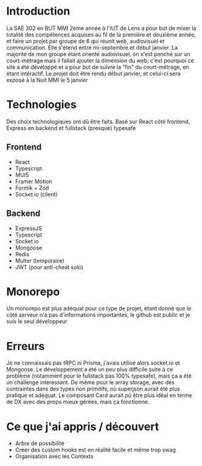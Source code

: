 # Introduction

La SAE 302 en BUT MMI 2ème année à l'IUT de Lens a pour but de mixer la totalité des compétences acquises au fil de la première et deuxième année, et faire un projet par groupe de 6 qui réunit web, audiovisuel et communication. Elle s'étend entre mi-septembre et début janvier. La majorité de mon groupe étant orienté audiovisuel, on s'est penché sur un court-métrage mais il fallait ajouter la dimension du web, c'est pourquoi ce site a été développé et a pour but de suivre la "fin" du court-métrage, en étant intéractif. Le projet doit être rendu début janvier, et celui-ci sera exposé à la Nuit MMI le 5 janvier

# Technologies

Des choix technologiques ont dû être faits. Basé sur React côté frontend, Express en backend et fullstack (presque) typesafe

## Frontend

- React
- Typescript
- MUI5
- Framer Motion
- Formik + Zod
- Socket.io (client)

## Backend

- ExpressJS
- Typescript
- Socket.io
- Mongoose
- Redis
- Multer (temporaire)
- JWT (pour anti-cheat solo)

# Monorepo

Un monorepo est plus adéquat pour ce type de projet, étant donné que le côté serveur n'a pas d'informations importantes, le github est public et je suis le seul développeur

# Erreurs

Je ne connaissais pas tRPC ni Prisma, j'avais utilisé alors socket.io et Mongoose. Le développement a été un peu plus difficile suite à ce problème (notamment pour le fullstack pas 100% typesafe), mais ça a été un challenge intéressant. De même pour le array storage, avec des contraintes dans des types non primitifs, où superjson aurait été plus pratique et adéquat. Le composant Card aurait pû être plus idéal en terme de DX avec des props mieux gérées, mais ça fonctionne.

# Ce que j'ai appris / découvert

- Arbre de possibilité
- Créer des custom hooks est en réalité facile et même trop swag
- Organisation avec les Contexts
